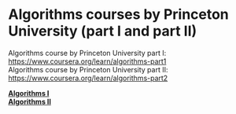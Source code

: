 # Algorithms courses by Princeton University (part I and part II)


Algorithms course by Princeton University part I: https://www.coursera.org/learn/algorithms-part1 <br>
Algorithms course by Princeton University part II: https://www.coursera.org/learn/algorithms-part2

[<b>Algorithms I</b>](https://github.com/Daply/all-courses/blob/main/Algorithms-Princeton-course-I-II/Algorithms%20I/readme.md)<br>
[<b>Algorithms II</b>](https://github.com/Daply/all-courses/blob/main/Algorithms-Princeton-course-I-II/Algorithms%20II/readme.md)
